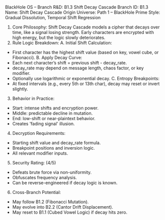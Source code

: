 BlackHole OS – Branch R&D: B1.3 Shift Decay Cascade
Branch ID: B1.3
Name: Shift Decay Cascade
Origin Universe: Path 1 – BlackHole Prime
Style: Gradual Dissolution, Temporal Shift Regression
1. Core Philosophy:
Shift Decay Cascade models a cipher that decays over time, like a signal losing strength.
Early characters are encrypted with high energy, but the logic slowly deteriorates.
2. Rule Logic Breakdown:
A. Initial Shift Calculation:
 - First character has the highest shift value (based on key, vowel cube, or Fibonacci).
B. Apply Decay Curve:
 - Each next character’s shift = previous shift - decay_rate.
 - decay_rate may depend on message length, chaos factor, or key modifier.
 - Optionally use logarithmic or exponential decay.
C. Entropy Breakpoints:
 - At fixed intervals (e.g., every 5th or 13th char), decay may reset or invert slightly.
3. Behavior in Practice:
- Start: intense shifts and encryption power.
- Middle: predictable decline in mutation.
- End: low-shift or near-plaintext behavior.
- Creates 'fading signal' illusion.
4. Decryption Requirements:
- Starting shift value and decay_rate formula.
- Breakpoint positions and inversion logic.
- All relevant modifier inputs.
5. Security Rating: (4/5)
- Defeats brute force via non-uniformity.
- Obfuscates frequency analysis.
- Can be reverse-engineered if decay logic is known.
6. Cross-Branch Potential:
- May follow B1.2 (Fibonacci Mutation).
- May evolve into B2.2 (Cantor Drift Displacement).
- May reset to B1.1 (Cubed Vowel Logic) if decay hits zero.